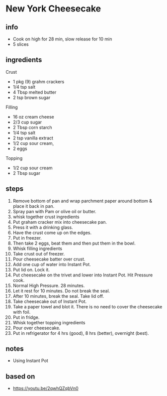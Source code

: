 # New York Cheesecake 

## info  
* Cook on high for 28 min, slow release for 10 min
* 5 slices
## ingredients
Crust
* 1 pkg (9) grahm crackers
* 1/4 tsp salt
* 4 Tbsp melted butter
* 2 tsp brown sugar

Filling
* 16 oz cream cheese
* 2/3 cup sugar
* 2 Tbsp corn starch
* 1/4 tsp salt
* 2 tsp vanilla extract
* 1/2 cup sour cream, 
* 2 eggs

Topping
* 1/2 cup sour cream
* 2 Tbsp sugar

## steps  
1. Remove bottom of pan and wrap parchment paper around bottom & place it back in pan. 
2. Spray pan with Pam or olive oil or butter.
3. whisk together crust ingredients
4. Put graham cracker mix into cheesecake pan.
5. Press it with a drinking glass. 
6. Have the crust come up on the edges. 
7. Put in freezer.
8. Then take 2 eggs, beat them and then put them in the bowl.
9. Whisk filling ingredients
10. Take crust out of freezer. 
11. Pour cheesecake batter over crust.
12. Add one cup of water into Instant Pot.
13. Put lid on. Lock it.
14. Put cheesecake on the trivet and lower into Instant Pot. Hit Pressure cook.
15. Normal High Pressure. 28 minutes.
16. Let it rest for 10 minutes. Do not break the seal.
17. After 10 minutes, break the seal. Take lid off.
18. Take cheesecake out of Instant Pot.
19. Take a paper towel and blot it. There is no need to cover the cheesecake with foil.
20. Put in fridge.
21. Whisk together topping ingredients
22. Pour over cheesecake.
23. Put in refrigerator for 4 hrs (good), 8 hrs (better), overnight (best).


## notes  
* Using Instant Pot

## based on  
* https://youtu.be/2qwhQZqbVn0
